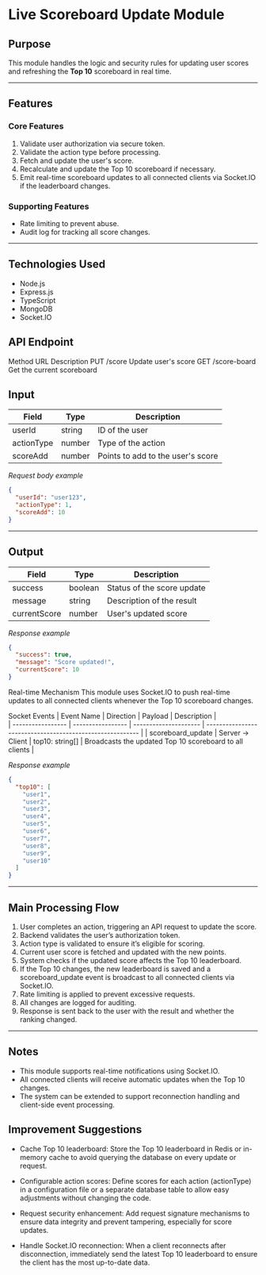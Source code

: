 # Live Scoreboard Update Module

## Purpose

This module handles the logic and security rules for updating user scores and refreshing the **Top 10** scoreboard in real time.

---

## Features

### Core Features

1. Validate user authorization via secure token.
2. Validate the action type before processing.
3. Fetch and update the user's score.
4. Recalculate and update the Top 10 scoreboard if necessary.
5. Emit real-time scoreboard updates to all connected clients via Socket.IO if the leaderboard changes.

### Supporting Features

- Rate limiting to prevent abuse.
- Audit log for tracking all score changes.

---

## Technologies Used

- Node.js
- Express.js
- TypeScript
- MongoDB
- Socket.IO

## API Endpoint

Method URL Description
PUT /score Update user's score
GET /score-board Get the current scoreboard

## Input

| Field      | Type   | Description                       |
| ---------- | ------ | --------------------------------- |
| userId     | string | ID of the user                    |
| actionType | number | Type of the action                |
| scoreAdd   | number | Points to add to the user's score |

_Request body example_

```json
{
  "userId": "user123",
  "actionType": 1,
  "scoreAdd": 10
}
```

---

## Output

| Field        | Type    | Description                |
| ------------ | ------- | -------------------------- |
| success      | boolean | Status of the score update |
| message      | string  | Description of the result  |
| currentScore | number  | User's updated score       |

_Response example_

```json
{
  "success": true,
  "message": "Score updated!",
  "currentScore": 10
}
```

Real-time Mechanism
This module uses Socket.IO to push real-time updates to all connected clients whenever the Top 10 scoreboard changes.

Socket Events
| Event Name        | Direction         | Payload               | Description                                               |   
| ----------------- | ----------------- | --------------------- | --------------------------------------------------------- |
| scoreboard_update | Server -> Client  |  top10: string[]      | Broadcasts the updated Top 10 scoreboard to all clients   |

_Response example_

```json
{
  "top10": [
    "user1",
    "user2",
    "user3",
    "user4",
    "user5",
    "user6",
    "user7",
    "user8",
    "user9",
    "user10"
  ]
}
```

---

## Main Processing Flow

1. User completes an action, triggering an API request to update the score.
2. Backend validates the user’s authorization token.
3. Action type is validated to ensure it’s eligible for scoring.
4. Current user score is fetched and updated with the new points.
5. System checks if the updated score affects the Top 10 leaderboard.
6. If the Top 10 changes, the new leaderboard is saved and a scoreboard_update event is broadcast to all connected clients via Socket.IO.
7. Rate limiting is applied to prevent excessive requests.
8. All changes are logged for auditing.
9. Response is sent back to the user with the result and whether the ranking changed.

---

## Notes

- This module supports real-time notifications using Socket.IO.
- All connected clients will receive automatic updates when the Top 10 changes.
- The system can be extended to support reconnection handling and client-side event processing.

## Improvement Suggestions

- Cache Top 10 leaderboard: Store the Top 10 leaderboard in Redis or in-memory cache to avoid querying the database on every update or request.

- Configurable action scores: Define scores for each action (actionType) in a configuration file or a separate database table to allow easy adjustments without changing the code.

- Request security enhancement: Add request signature mechanisms to ensure data integrity and prevent tampering, especially for score updates.

- Handle Socket.IO reconnection: When a client reconnects after disconnection, immediately send the latest Top 10 leaderboard to ensure the client has the most up-to-date data.
